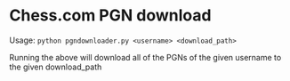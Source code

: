 # Chess.com PGN download

Usage:
```python pgndownloader.py <username> <download_path>```

Running the above will download all of the PGNs of the given username to the given download_path
